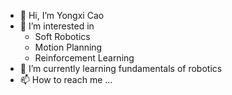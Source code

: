 - 👋 Hi, I’m Yongxi Cao
- 👀 I’m interested in 
  - Soft Robotics
  - Motion Planning
  - Reinforcement Learning
- 🌱 I’m currently learning fundamentals of robotics
- 📫 How to reach me ...

<!---
yongxic97/yongxic97 is a ✨ special ✨ repository because its `README.md` (this file) appears on your GitHub profile.
You can click the Preview link to take a look at your changes.
--->
